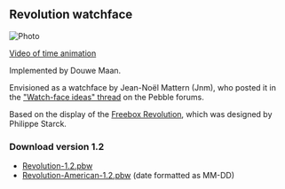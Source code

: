 ## Revolution watchface

![Photo](http://d.pr/i/Qe9k+)

[Video of time animation](http://d.pr/v/HT0t)

Implemented by Douwe Maan.

Envisioned as a watchface by Jean-Noël Mattern (Jnm), who posted it in the ["Watch-face ideas" thread](http://forums.getpebble.com/discussion/comment/3538/#Comment_3538) on the Pebble forums.

Based on the display of the [Freebox Revolution](http://www.free.fr/adsl/freebox-revolution.html), which was designed by Philippe Starck.

### Download version 1.2
* [Revolution-1.2.pbw](https://github.com/DouweM/PebbleRevolution/raw/master/releases/Revolution-1.2.pbw)
* [Revolution-American-1.2.pbw](https://github.com/DouweM/PebbleRevolution/raw/master/releases/Revolution-American-1.2.pbw) (date formatted as MM-DD)